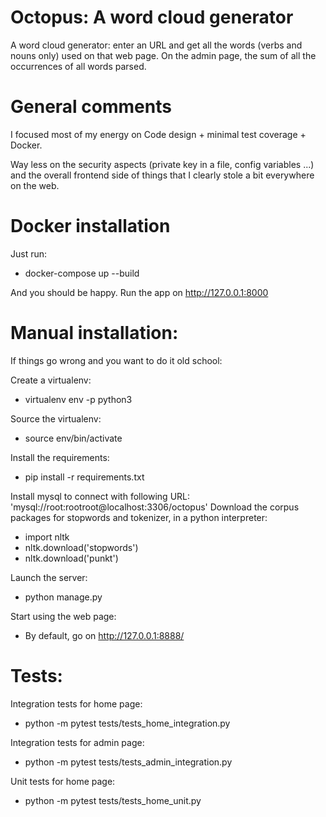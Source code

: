 # Octopus: A word cloud generator

A word cloud generator: enter an URL and get all the words (verbs and nouns only)
used on that web page. On the admin page, the sum of all the occurrences
of all words parsed.

# General comments

I focused most of my energy on Code design + minimal test coverage + Docker.

Way less on the security aspects (private key in a file, config variables ...)
and the overall frontend side of things that I clearly stole a bit
everywhere on the web.


# Docker installation

Just run:

- docker-compose up --build

And you should be happy. Run the app on http://127.0.0.1:8000


# Manual installation:

If things go wrong and you want to do it old school:

Create a virtualenv:

- virtualenv env -p python3

Source the virtualenv:

- source env/bin/activate

Install the requirements:

- pip install -r requirements.txt

Install mysql to connect with following URL: 'mysql://root:rootroot@localhost:3306/octopus'
Download the corpus packages for stopwords and tokenizer, in a python interpreter:

- import nltk
- nltk.download('stopwords')
- nltk.download('punkt')

Launch the server:

- python manage.py

Start using the web page:

- By default, go on http://127.0.0.1:8888/


# Tests:

Integration tests for home page:

- python -m pytest tests/tests_home_integration.py

Integration tests for admin page:

- python -m pytest tests/tests_admin_integration.py

Unit tests for home page:

- python -m pytest tests/tests_home_unit.py